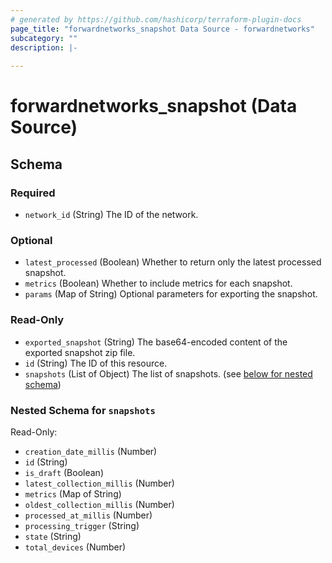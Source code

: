 ```yaml
---
# generated by https://github.com/hashicorp/terraform-plugin-docs
page_title: "forwardnetworks_snapshot Data Source - forwardnetworks"
subcategory: ""
description: |-
  
---
```


# forwardnetworks_snapshot (Data Source)





<!-- schema generated by tfplugindocs -->
## Schema

### Required

- `network_id` (String) The ID of the network.

### Optional

- `latest_processed` (Boolean) Whether to return only the latest processed snapshot.
- `metrics` (Boolean) Whether to include metrics for each snapshot.
- `params` (Map of String) Optional parameters for exporting the snapshot.

### Read-Only

- `exported_snapshot` (String) The base64-encoded content of the exported snapshot zip file.
- `id` (String) The ID of this resource.
- `snapshots` (List of Object) The list of snapshots. (see [below for nested schema](#nestedatt--snapshots))

<a id="nestedatt--snapshots"></a>
### Nested Schema for `snapshots`

Read-Only:

- `creation_date_millis` (Number)
- `id` (String)
- `is_draft` (Boolean)
- `latest_collection_millis` (Number)
- `metrics` (Map of String)
- `oldest_collection_millis` (Number)
- `processed_at_millis` (Number)
- `processing_trigger` (String)
- `state` (String)
- `total_devices` (Number)


